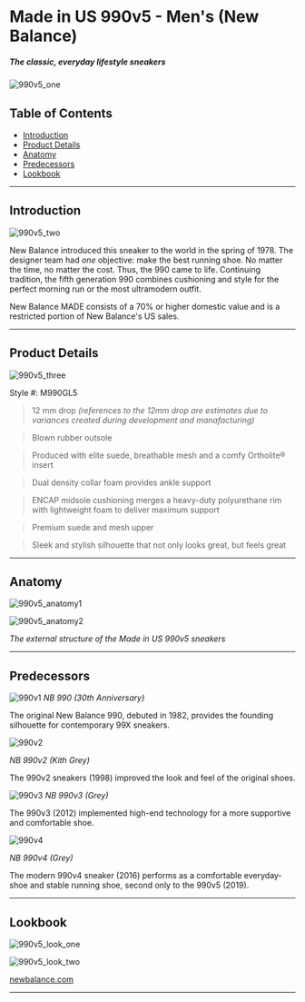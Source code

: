 # Made in US 990v5 - Men's (New Balance)
##### *The classic, everyday lifestyle sneakers*

![990v5_one](https://nb.scene7.com/is/image/NB/m990gl5_nb_02_i_b18d5b026e4d44da9d20?$dw_detail_main_lg$&bgc=f1f1f1&layer=1&bgcolor=f1f1f1&blendMode=mult&scale=10&wid=1600&hei=1600)

## Table of Contents

- [Introduction](#introduction)
- [Product Details](#product-details)
- [Anatomy](#anatomy)
- [Predecessors](#predecessors)
- [Lookbook](#lookbook)

---

## Introduction

![990v5_two](https://nb.scene7.com/is/image/NB/m990gl5_nb_03_i_53ec0edb36a941f18bfb?$dw_detail_main_lg$&bgc=f1f1f1&layer=1&bgcolor=f1f1f1&blendMode=mult&scale=10&wid=1600&hei=1600)

New Balance introduced this sneaker to the world in the spring of 1978. The designer team had *one* objective: make the best running shoe. No matter the time, no matter the cost. Thus, the 990 came to life. Continuing tradition, the fifth generation 990 combines cushioning and style for the perfect morning run or the most ultramodern outfit. 

New Balance MADE consists of a 70% or higher domestic value and is a restricted portion of New Balance's US sales.

---

## Product Details

![990v5_three](https://nb.scene7.com/is/image/NB/m990gl5_nb_07_i?$dw_detail_main_lg$&bgc=f1f1f1&layer=1&bgcolor=f1f1f1&blendMode=mult&scale=10&wid=1600&hei=1600)

Style #: M990GL5

> 12 mm drop *(references to the 12mm drop are estimates due to variances created during development and manafacturing)*

> Blown rubber outsole

> Produced with elite suede, breathable mesh and a comfy Ortholite® insert

> Dual density collar foam provides ankle support

> ENCAP midsole cushioning merges a heavy-duty polyurethane rim with lightweight foam to deliver maximum support

> Premium suede and mesh upper

> Sleek and stylish silhouette that not only looks great, but feels great

---

## Anatomy

![990v5_anatomy1](https://github.com/julioGN/hw/blob/main/anatomyOne.png?raw=true)

![990v5_anatomy2](https://github.com/julioGN/hw/blob/main/anatomy2.png?raw=true)

*The external structure of the Made in US 990v5 sneakers*

---

## Predecessors

![990v1](https://i.ebayimg.com/images/g/hOoAAOSwVy5ffl0~/s-l1600.jpg) 
*NB 990 (30th Anniversary)*

The original New Balance 990, debuted in 1982, provides the founding silhouette for contemporary 99X sneakers. 

![990v2](https://snkryard.com/products/images/sx/new-balance-990-v2-kith-grey.jpg) 

*NB 990v2 (Kith Grey)*

The 990v2 sneakers (1998) improved the look and feel of the original shoes. 

![990v3](https://process.fs.grailed.com/AJdAgnqCST4iPtnUxiGtTz/cache=expiry:max/rotate=deg:exif/resize=width:1200/output=quality:70/compress/JNwsDecgRz6jKnCyfbHU) 
*NB 990v3 (Grey)*

The 990v3 (2012) implemented high-end technology for a more supportive and comfortable shoe. 

![990v4](https://images.garmentory.com/images/2817947/large/New-Balance-990v4---Grey-20190710202014.jpg?1562790019) 

*NB 990v4 (Grey)*

The modern 990v4 sneaker (2016) performs as a comfortable everyday-shoe and stable running shoe, second only to the 990v5 (2019). 


---

## Lookbook

![990v5_look_one](https://www.newbalance.com/dw/image/v2/AAGI_PRD/on/demandware.static/-/Library-Sites-NBUS-NBCA/default/dwa79a24e1/images/page-designer/2020/july/11066_Component_E_image_1.jpg?sw=683&sfrm=jpg)

![990v5_look_two](https://www.newbalance.com/dw/image/v2/AAGI_PRD/on/demandware.static/-/Library-Sites-NBUS-NBCA/default/dw76107994/images/page-designer/2020/july/11066_Component_E_image_2.jpg?sw=683&sfrm=jpg)

[newbalance.com](https://www.newbalance.com/pd/made-in-us-990v5/M990V5-26577-M.html)

---


